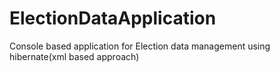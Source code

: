 # ElectionDataApplication
Console based application for Election data management using hibernate(xml based approach)
